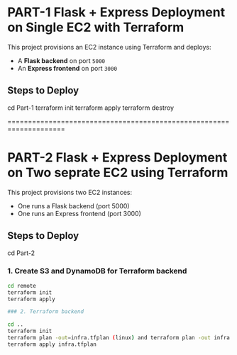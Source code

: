 
# PART-1 Flask + Express Deployment on Single EC2 with Terraform

This project provisions an EC2 instance using Terraform and deploys:
- A **Flask backend** on port `5000`
- An **Express frontend** on port `3000`

## Steps to Deploy
cd Part-1
terraform init
terraform apply 
terraform destroy

====================================================================


# PART-2 Flask + Express Deployment on Two seprate EC2 using Terraform

This project provisions two EC2 instances:

- One runs a Flask backend (port 5000)
- One runs an Express frontend (port 3000)

## Steps to Deploy
cd Part-2
### 1. Create S3 and DynamoDB for Terraform backend

```bash
cd remote
terraform init
terraform apply

### 2. Terraform backend

cd ..
terraform init
terraform plan -out=infra.tfplan (linux) and terraform plan -out infra.tfplan (powershell)
terraform apply infra.tfplan
